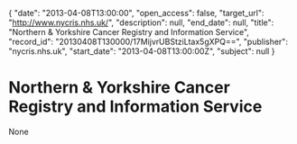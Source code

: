 {
  "date": "2013-04-08T13:00:00", 
  "open_access": false, 
  "target_url": "http://www.nycris.nhs.uk/", 
  "description": null, 
  "end_date": null, 
  "title": "Northern & Yorkshire Cancer Registry and Information Service", 
  "record_id": "20130408T130000/17MijvrUBStziLtax5gXPQ==", 
  "publisher": "nycris.nhs.uk", 
  "start_date": "2013-04-08T13:00:00Z", 
  "subject": null
}

# Northern & Yorkshire Cancer Registry and Information Service

None